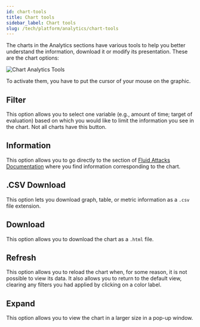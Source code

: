 ```yaml
---
id: chart-tools
title: Chart tools
sidebar_label: Chart tools
slug: /tech/platform/analytics/chart-tools
---
```


The charts in the Analytics sections
have various tools to help you better
understand the information,
download it or modify its presentation.
These are the chart options:

![Chart Analytics Tools](https://res.cloudinary.com/fluid-attacks/image/upload/v1662071077/docs/web/analytics/chart/chart_tools.png)

To activate them,
you have to put the cursor of your mouse on the graphic.

## Filter

This option allows you to
select one variable (e.g.,
amount of time; target of
evaluation) based on which
you would like to limit the
information you see in the chart.
Not all charts have this button.

## Information

This option allows you to go
directly to the section of
[Fluid Attacks Documentation](https://docs.fluidattacks.com/)
where you find information
corresponding to the chart.

## .CSV Download

This option lets
you download graph,
table,
or metric information
as a `.csv` file extension.

## Download

This option allows you to
download the chart as a
`.html` file.

## Refresh

This option allows you to
reload the chart when,
for some reason,
it is not possible to view
its data.
It also allows you to return
to the default view,
clearing any filters you
had applied by clicking
on a color label.

## Expand

This option allows you to
view the chart in a larger
size in a pop-up window.
